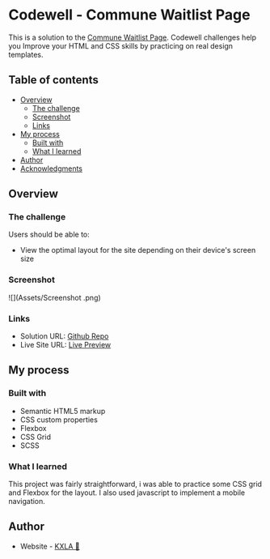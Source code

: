 # Codewell - Commune Waitlist Page

This is a solution to the [Commune Waitlist Page](https://www.codewell.cc/challenges/commune-waitlist-page--608d9565747bad001532bd64). Codewell challenges help you Improve your HTML and CSS skills by practicing on real design templates.

## Table of contents

- [Overview](#overview)
  - [The challenge](#the-challenge)
  - [Screenshot](#screenshot)
  - [Links](#links)
- [My process](#my-process)
  - [Built with](#built-with)
  - [What I learned](#what-i-learned)
- [Author](#author)
- [Acknowledgments](#acknowledgments)


## Overview

### The challenge

Users should be able to:

- View the optimal layout for the site depending on their device's screen size

### Screenshot

![](Assets/Screenshot .png)

### Links

- Solution URL: [Github Repo](https://github.com/KXLAA/CW-01-communie-waitlist)
- Live Site URL: [Live Preview](https://kxlaa.github.io/CW-01-communie-waitlist/)

## My process

### Built with

- Semantic HTML5 markup
- CSS custom properties
- Flexbox
- CSS Grid
- SCSS


### What I learned
This project was fairly straightforward, i was able to practice some CSS grid and Flexbox for the layout. I also used javascript to implement a mobile navigation. 


## Author

- Website - [KXLA 🤙](https://www.your-site.com)

